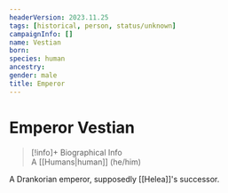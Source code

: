 ```yaml
---
headerVersion: 2023.11.25
tags: [historical, person, status/unknown]
campaignInfo: []
name: Vestian
born:
species: human
ancestry:
gender: male
title: Emperor
---
```

# Emperor Vestian
>[!info]+ Biographical Info  
> A [[Humans|human]] (he/him)

A Drankorian emperor, supposedly [[Helea]]'s successor.

